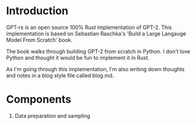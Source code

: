 # Introduction

GPT-rs is an open source 100% Rust implementation of GPT-2. This implementation is based on Sebastian Raschka's 'Build a Large Langauge Model From Scratch' book.

The book walks through building GPT-2 from scratch in Python. I don't love Python and thought it would be fun to implement it in Rust.

As I'm going through this implementation, I'm also writing down thoughts and notes in a blog style file called blog.md.

# Components

1. Data preparation and sampling
